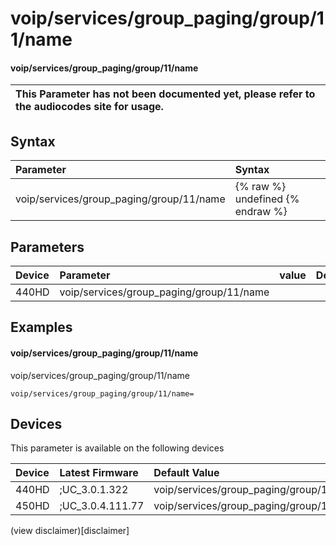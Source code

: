 ﻿---
description: voip/services/group_paging/group/11/name
search:
    keywords: ['voip','services','group_paging','group','11','name']
---

# voip/services/group_paging/group/11/name

#### voip/services/group_paging/group/11/name


| This Parameter has not been documented yet, please refer to the audiocodes site for usage.  |
| :--- |

## Syntax
| Parameter | Syntax |
| :--- | :--- |
|voip/services/group_paging/group/11/name | {% raw %} undefined {% endraw %} |

## Parameters
|Device|Parameter|value|Description|
|:---|:---|:---|:---|
| 440HD | voip/services/group_paging/group/11/name |  |  |

## Examples
#### voip/services/group_paging/group/11/name

voip/services/group_paging/group/11/name

```
voip/services/group_paging/group/11/name=
```

## Devices
This parameter is available on the following devices

| Device | Latest Firmware | Default Value |
|:---|:---|:---|
| 440HD | ;UC_3.0.1.322 | voip/services/group_paging/group/11/name= 
| 450HD | ;UC_3.0.4.111.77 | voip/services/group_paging/group/11/name= 

(view disclaimer)[disclaimer]
